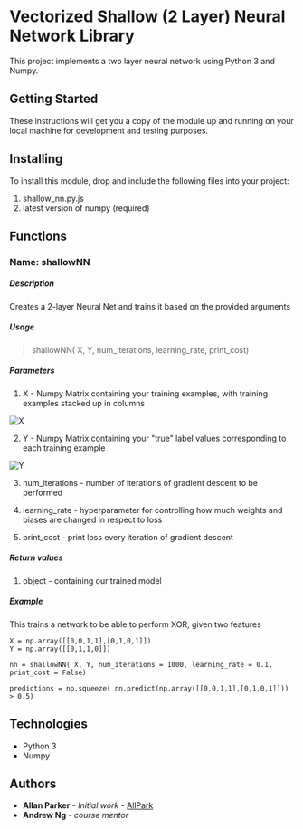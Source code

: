 # Vectorized Shallow (2 Layer) Neural Network Library

This project implements a two layer neural network using Python 3 and Numpy. 

## Getting Started

These instructions will get you a copy of the module up and running on your local machine for development and testing purposes. 


## Installing

To install this module, drop and include the following files into your project: 
1. shallow_nn.py.js
2. latest version of numpy (required)


## Functions 
### Name: shallowNN
##### Description

Creates a 2-layer Neural Net and trains it based on the provided arguments

##### Usage
> shallowNN( X, Y, num_iterations, learning_rate, print_cost)

##### Parameters

1. X - Numpy Matrix containing your training examples, with training examples stacked up in columns 

![X](https://github.com/allpark/Python-Shallow-NN/blob/master/doc_images/x_matrix_diagram.jpg)

2. Y - Numpy Matrix containing your "true" label values corresponding to each training example

![Y](https://github.com/allpark/Python-Shallow-NN/blob/master/doc_images/y_vector_diagram.jpg)

3. num_iterations - number of iterations of gradient descent to be performed 

4. learning_rate - hyperparameter for controlling how much weights and biases are changed in respect to loss 

5. print_cost - print loss every iteration of gradient descent

##### Return values

1. object  - containing our trained model 

##### Example

This trains a network to be able to perform XOR, given two features
```
X = np.array([[0,0,1,1],[0,1,0,1]])
Y = np.array([[0,1,1,0]])

nn = shallowNN( X, Y, num_iterations = 1000, learning_rate = 0.1, print_cost = False)

predictions = np.squeeze( nn.predict(np.array([[0,0,1,1],[0,1,0,1]])) > 0.5)

```


## Technologies

* Python 3
* Numpy 


## Authors

* **Allan Parker** - *Initial work* - [AllPark](https://github.com/allpark)
* **Andrew Ng** - *course mentor* 

